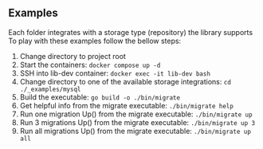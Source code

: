 ## Examples  
  
Each folder integrates with a storage type (repository) the library supports  
To play with these examples follow the bellow steps:  
  
1. Change directory to project root
2. Start the containers: ``docker compose up -d``
3. SSH into lib-dev container: ``docker exec -it lib-dev bash``
4. Change directory to one of the available storage integrations: ``cd ./_examples/mysql``
5. Build the executable: ``go build -o ./bin/migrate``
6. Get helpful info from the migrate executable: ``./bin/migrate help``
7. Run one migration Up() from the migrate executable: ``./bin/migrate up``
8. Run 3 migrations Up() from the migrate executable: ``./bin/migrate up 3``
9. Run all migrations Up() from the migrate executable: ``./bin/migrate up all``